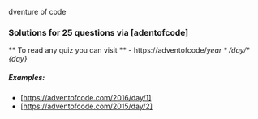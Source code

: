 dventure of code

### Solutions for 25 questions via [adentofcode]
** To read any quiz you can visit **
	- https://adventofcode/*${year}*/day/*${day}*

##### Examples:
* [https://adventofcode.com/2016/day/1]
* [https://adventofcode.com/2015/day/2]
